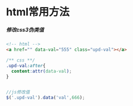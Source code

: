 # html常用方法

##### 修改css3伪类值
``` html
<!-- html -->
<a href="" data-val="555" class="upd-val"></a>
```
```css
/** css **/
.upd-val:after{
  content:attr(data-val);
}
```
``` javascript

//js修改值
$('.upd-val').data('val',666);

```
